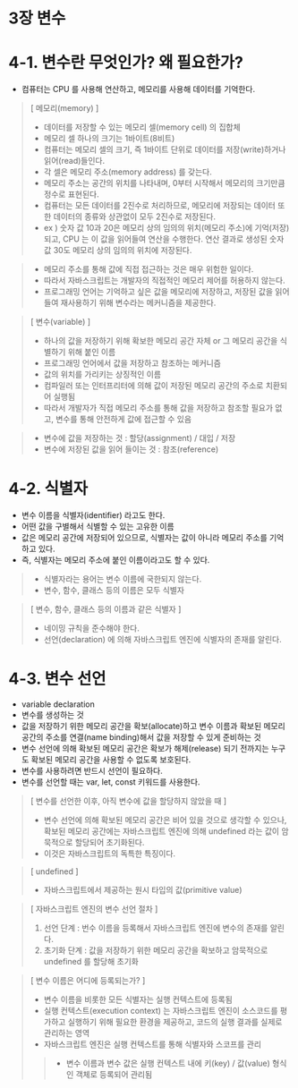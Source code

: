3장 변수
=================================================================

# 4-1. 변수란 무엇인가? 왜 필요한가?
- 컴퓨터는 CPU 를 사용해 연산하고, 메모리를 사용해 데이터를 기억한다.

> [ 메모리(memory) ]
> - 데이터를 저장할 수 있는 메모리 셀(memory cell) 의 집합체
> - 메모리 셀 하나의 크기는 1바이트(8비트)
> - 컴퓨터는 메모리 셀의 크기, 즉 1바이트 단위로 데이터를 저장(write)하거나 읽어(read)들인다.
> - 각 셀은 메모리 주소(memory address) 를 갖는다.
> - 메모리 주소는 공간의 위치를 나타내며, 0부터 시작해서 메모리의 크기만큼 정수로 표현된다.
> - 컴퓨터는 모든 데이터를 2진수로 처리하므로, 메모리에 저장되는 데이터 또한 데이터의 종류와 상관없이 모두 2진수로 저장된다.
> - ex ) 숫자 값 10과 20은 메모리 상의 임의의 위치(메모리 주소)에 기억(저장)되고, CPU 는 이 값을 읽어들여 연산을 수행한다. 연산 결과로 생성된 숫자 값 30도 메모리 상의 임의의 위치에 저장된다.

> - 메모리 주소를 통해 값에 직접 접근하는 것은 매우 위험한 일이다.
> - 따라서 자바스크립트는 개발자의 직접적인 메모리 제어를 허용하지 않는다.
> - 프로그래밍 언어는 기억하고 싶은 값을 메모리에 저장하고, 저장된 값을 읽어 들여 재사용하기 위해 변수라는 메커니즘을 제공한다.

> [ 변수(variable) ]
> - 하나의 값을 저장하기 위해 확보한 메모리 공간 자체 or 그 메모리 공간을 식별하기 위해 붙인 이름
> - 프로그래밍 언어에서 값을 저장하고 참조하는 메커니즘
> - 값의 위치를 가리키는 상징적인 이름
> - 컴파일러 또는 인터프리터에 의해 값이 저장된 메모리 공간의 주소로 치환되어 실행됨
> - 따라서 개발자가 직접 메모리 주소를 통해 값을 저장하고 참조할 필요가 없고, 변수를 통해 안전하게 값에 접근할 수 있음

> - 변수에 값을 저장하는 것 : 할당(assignment) / 대입 / 저장
> - 변수에 저장된 값을 읽어 들이는 것 : 참조(reference)


# 4-2. 식별자
- 변수 이름을 식별자(identifier) 라고도 한다.
- 어떤 값을 구별해서 식별할 수 있는 고유한 이름
- 값은 메모리 공간에 저장되어 있으므로, 식별자는 값이 아니라 메모리 주소를 기억하고 있다.
- 즉, 식별자는 메모리 주소에 붙인 이름이라고도 할 수 있다.

> - 식별자라는 용어는 변수 이름에 국한되지 않는다.
> - 변수, 함수, 클래스 등의 이름은 모두 식별자

> [ 변수, 함수, 클래스 등의 이름과 같은 식별자 ]
> - 네이밍 규칙을 준수해야 한다.
> - 선언(declaration) 에 의해 자바스크립트 엔진에 식별자의 존재를 알린다.


# 4-3. 변수 선언
- variable declaration
- 변수를 생성하는 것
- 값을 저장하기 위한 메모리 공간을 확보(allocate)하고 변수 이름과 확보된 메모리 공간의 주소를 연결(name binding)해서 값을 저장할 수 있게 준비하는 것
- 변수 선언에 의해 확보된 메모리 공간은 확보가 해제(release) 되기 전까지는 누구도 확보된 메모리 공간을 사용할 수 없도록 보호된다.
- 변수를 사용하려면 반드시 선언이 필요하다.
- 변수를 선언할 때는 var, let, const 키워드를 사용한다.

> [ 변수를 선언한 이후, 아직 변수에 값을 할당하지 않았을 때 ]
> - 변수 선언에 의해 확보된 메모리 공간은 비어 있을 것으로 생각할 수 있으나, 확보된 메모리 공간에는 자바스크립트 엔진에 의해 undefined 라는 값이 암묵적으로 할당되어 초기화된다.
> - 이것은 자바스크립트의 독특한 특징이다.

> [ undefined ]
> - 자바스크립트에서 제공하는 원시 타입의 값(primitive value)

> [ 자바스크립트 엔진의 변수 선언 절차 ]
> 1. 선언 단계 : 번수 이름을 등록해서 자바스크립트 엔진에 변수의 존재를 알린다.
> 2. 초기화 단계 : 값을 저장하기 위한 메모리 공간을 확보하고 암묵적으로 undefined 를 할당해 초기화

> [ 변수 이름은 어디에 등록되는가? ]
> - 변수 이름을 비롯한 모든 식별자는 실행 컨텍스트에 등록됨
> - 실행 컨텍스트(execution context) 는 자바스크립트 엔진이 소스코드를 평가하고 실행하기 위해 필요한 환경을 제공하고, 코드의 실행 결과를 실제로 관리하는 영역
> - 자바스크립트 엔진은 실행 컨텍스트를 통해 식별자와 스코프를 관리
> > - 변수 이름과 변수 값은 실행 컨텍스트 내에 키(key) / 값(value) 형식인 객체로 등록되어 관리됨